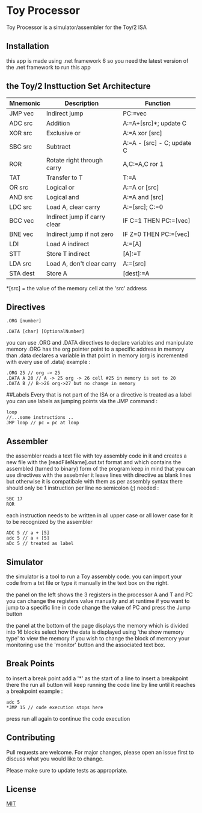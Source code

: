 # Toy Processor

Toy Processor is a simulator/assembler for the Toy/2 ISA 

## Installation

this app is made using .net framework 6 so
you need the latest version of the .net framework to run this app

## the Toy/2 Insttuction Set Architecture
| Mnemonic    |            Description          |         Function          |
| ----------- | --------------------------------|---------------------------|
| JMP vec     | Indirect jump                   | PC:=vec                   |
| ADC src     | Addition                        | A:=A+[src]*; update C      |
| XOR src     | Exclusive or                    | 	A:=A xor [src]          |
| SBC src     | Subtract                        |A:=A - [src] - C; update C |
| 	ROR       | Rotate right through carry      | A,C:=A,C ror 1            |
|   TAT       | Transfer to T                   | 	T:=A                    |
| 	OR src    | Logical or                      | 	A:=A or [src]           |
| 	AND src   | Logical and                     | 	A:=A and [src]          |
| 	LDC src   | Load A, clear carry             | 	A:=[src]; C:=0          |
| 	BCC vec   | Indirect jump if carry clear    | 	IF C=1 THEN PC:=[vec]   |
| 	BNE vec   | Indirect jump if not zero       | 	IF Z=0 THEN PC:=[vec]   |
|     LDI     | Load A indirect                 | 	A:=[A]                  |
| 	  STT     | Store T indirect                | 	[A]:=T                  |
| 	LDA src   | Load A, don't clear carry       | 	A:=[src]                |
| 	STA dest  | Store A                         | 	[dest]:=A               |
*[src] = the value of the memory cell at the 'src' address
## Directives
``` 
.ORG [number]
```
``` 
.DATA [char] [OptionalNumber]
```
you can use .ORG and .DATA directives to declare variables and manipulate memory 
.ORG has the org pointer point to a specific address in memory 
than .data declares a variable in that point in memory
(org is incremented with every use of .data)
example : 
```
.ORG 25 // org -> 25  
.DATA A 20 // A -> 25 org -> 26 cell #25 in memory is set to 20
.DATA B // B->26 org->27 but no change in memory  
```
##Labels
Every that is not part of the ISA or a directive is treated as a label
you can use labels as jumping points via the JMP command :
```
loop
//...some instructions ..
JMP loop // pc = pc at loop
```
## Assembler
the assembler reads a text file with toy assembly code in it and creates a new file
with the [readFileName].out.txt format and which contains the assembled (turned to binary) form of the program
keep in mind that you can use directives with the assebmler it leave lines with directive as blank lines but otherwise it is compatibale with them 
as per assembly syntax there should only be 1 instruction per line no semicolon (;) needed :
```
SBC 17
ROR 
```
each instruction needs to be written in all upper case or all lower case for it to be recognized by the assembler
```
ADC 5 // a + [5]
adc 5 // a + [5]
aDc 5 // treated as label
```
## Simulator
the simulator is a tool to run a Toy assembly code.
you can import your code from a txt file or type it manually in the text box on the right.

the panel on the left shows the 3 registers in the processor A and T and PC
you can change the registers value manually and at runtime
if you want to jump to a specific line in code change the value of PC and press the Jump button

the panel at the bottom of the page displays the memory which is divided into 16 blocks
 select how the data is displayed using 'the show memory type' to view the memory
if you wish to change the block of memory your monitoring use the 'monitor' button
and the associated text box.
## Break Points
to insert a break point add a '*' as the start of a line to insert a breakpoint there
the run all button will keep running the code line by line until it reaches a breakpoint 
example :
```
adc 5
*JMP 15 // code execution stops here
```
press run all again to continue the code execution

## Contributing

Pull requests are welcome. For major changes, please open an issue first
to discuss what you would like to change.

Please make sure to update tests as appropriate.

## License

[MIT](https://choosealicense.com/licenses/mit/)
